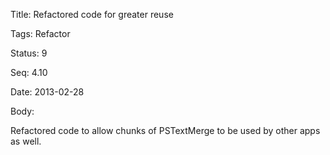 Title:  Refactored code for greater reuse

Tags:   Refactor

Status: 9

Seq:    4.10

Date:   2013-02-28

Body:

Refactored code to allow chunks of PSTextMerge to be used by other apps as well.
